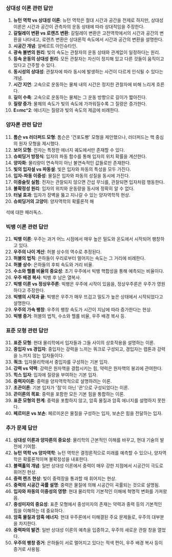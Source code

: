 ### 상대성 이론 관련 답안
1. **뉴턴 역학 vs 상대성 이론**: 뉴턴 역학은 절대 시간과 공간을 전제로 하지만, 상대성 이론은 시간과 공간이 관측자의 운동 상태에 따라 상대적임을 주장한다.
2. **갈릴레이 변환 vs 로렌츠 변환**: 갈릴레이 변환은 고전역학에서의 시간과 공간의 변환을 나타내고, 로렌츠 변환은 상대론적 속도에서 시간과 공간의 변환을 설명한다.
3. **시공간 개념**: 알베르트 아인슈타인.
4. **광속 불변의 원리**: 빛의 속도는 관찰자의 운동 상태와 관계없이 일정하다는 원리.
5. **등속 운동의 상대성 원리**: 모든 관찰자는 자신이 정지해 있고 다른 것들이 움직이고 있다고 간주할 수 있다.
6. **동시성의 상대성**: 관찰자에 따라 동시에 발생하는 사건이 다르게 인식될 수 있다는 개념.
7. **시간 지연**: 고속으로 운동하는 물체 내의 시간은 정지한 관찰자에 비해 느리게 흐른다.
8. **길이 수축**: 고속으로 운동하는 물체는 그 운동 방향으로 길이가 짧아진다.
9. **질량 증가**: 물체의 속도가 빛의 속도에 가까워질수록 그 질량은 증가한다.
10. **E=mc^2**: 에너지는 질량과 빛의 속도의 제곱에 비례한다.

### 양자론 관련 답안
11. **톰슨 vs 러더퍼드 모형**: 톰슨은 '건포도빵' 모형을 제안했으나, 러더퍼드는 핵 중심의 원자 모형을 제시했다.
12. **보어 모형**: 전자는 특정한 에너지 궤도에서만 존재할 수 있다.
13. **슈뢰딩거 방정식**: 입자의 파동 함수를 통해 입자의 위치 확률을 계산한다.
14. **양자화**: 물리량이 연속적이 아닌 불연속적인 값들로만 존재한다.
15. **빛의 입자설 vs 파동설**: 빛은 입자와 파동의 특성을 모두 가진다.
16. **입자-파동 이중성**: 물질은 입자와 파동의 성질을 동시에 가진다.
17. **이중슬릿 실험**: 전자는 관찰되지 않으면 간섭 무늬를, 관찰되면 입자처럼 행동한다.
18. **불확정성 원리**: 입자의 위치와 운동량을 동시에 정확히 알 수 없다.
19. **터널 효과**: 입자가 장벽을 뚫고 지나갈 수 있는 양자역학적 현상.
20. **슈뢰딩거의 고양이**: 양자역학의 확률론적 해

석에 대한 패러독스.

### 빅뱅 이론 관련 답안
21. **빅뱅 이론**: 우주는 과거 어느 시점에서 매우 높은 밀도와 온도에서 시작되어 팽창하고 있다.
22. **우주의 나이 계산**: 허블 상수의 역수로 추정된다.
23. **허블의 법칙**: 은하들이 우리로부터 멀어지는 속도는 그 거리에 비례한다.
24. **허블 상수**: 은하들의 후퇴 속도와 거리 비율.
25. **수소와 헬륨 비율의 중요성**: 초기 우주에서 빅뱅 핵합성을 통해 예측되는 비율이다.
26. **우주 배경 복사**: 빅뱅 후 남은 열복사.
27. **빅뱅 이론 vs 정상우주론**: 빅뱅은 우주에 시작이 있음을, 정상우주론은 우주가 영원하다고 주장한다.
28. **빅뱅의 시작과 끝**: 빅뱅은 우주가 매우 뜨겁고 밀도가 높은 상태에서 시작되었다고 설명한다.
29. **우주의 가속 팽창**: 우주의 팽창 속도가 시간이 지남에 따라 증가한다는 현상.
30. **빅뱅 증거**: 허블의 법칙, 수소와 헬륨 비율, 우주 배경 복사 등.

### 표준 모형 관련 답안
31. **표준 모형**: 현대 물리학에서 입자들과 그들 사이의 상호작용을 설명하는 이론.
32. **중입자 vs 경입자**: 중입자는 강력을 느끼는 쿼크로 구성되고, 경입자는 렙톤과 강력을 느끼지 않는 입자들이다.
33. **쿼크**: 입자물리학에서 중입자를 구성하는 기본 입자.
34. **강력 vs 약력**: 강력은 원자핵을 결합시키는 힘, 약력은 원자핵의 붕괴에 관여한다.
35. **힉스 입자**: 입자에 질량을 부여하는 기본 입자.
36. **중력자이론**: 중력을 양자역학적으로 설명하려는 이론.
37. **초끈이론**: 기본 입자가 '점'이 아닌 '끈'으로 구성되었다는 이론.
38. **끈이론의 목표**: 중력을 포함한 모든 기본 힘을 통합하는 이론.
39. **표준 모형의 한계**: 중력을 포함하지 않고, 암흑 물질과 암흑 에너지를 설명하지 못한다.
40. **페르미온 vs 보손**: 페르미온은 물질을 구성하는 입자, 보손은 힘을 전달하는 입자.

### 추가 문제 답안
41. **상대성 이론과 양자론의 중요성**: 물리학의 근본적인 이해를 바꾸고, 현대 기술의 발전에 기여함.
42. **뉴턴 역학 vs 양자역학**: 뉴턴 역학은 결정론적으로 미래를 예측할 수 있으나, 양자역학은 확률론적이며 불확정성을 내포한다.
43. **블랙홀의 개념**: 일반 상대성 이론에서 중력이 매우 강한 지점에서 시공간이 극도로 휘어진 현상.
44. **중력 렌즈 현상**: 빛이 중력장을 통과할 때 휘어지는 현상.
45. **중력의 시공간 곡률 설명**: 중력은 물질에 의해 시공간이 곡률되는 것으로 설명됨.
46. **입자와 파동의 이중성의 영향**: 현대 물리학의 기본적인 이해에 혁명적 변화를 가져왔음.
47. **중성미자의 중요성**: 표준 모형에서 중성미자의 존재는 약력과 중력 등의 기본적인 힘을 이해하는 데 중요하다.
48. **암흑 물질과 암흑 에너지**: 현대 우주론에서 미해결된 주요 문제들로, 우주의 대부분을 차지한다.
49. **중력파의 발견**: 일반 상대성 이론의 예측을 입증하고, 우주의 새로운 관찰 창을 열었다.
50. **우주의 팽창 증거**: 은하들이 서로 멀어지고 있다는 적색 편이, 우주 배경 복사 등이 증거로 사용됨.
